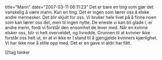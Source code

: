 title="Mann"
date="2007-03-11 06:11:23"
Det er bare en ting som gjør det vanskelig å være mann. Kun en ting.
Det er ingen som lærer oss å elske andre mennesker.
Det blir skjult for oss.
Vi bruker hele livet på å finne noen som kan lærer oss det,
men til ingen nytte.
De eneste vi kan bli glade i, er andre menn,
fordi vi forstår den ensomhet de lever med.
Når en kvinne elsker oss, blir vi helt overveldet, og livredde.
Grunnen til at kvinner ikke forstår oss helt ut,
er at vi ikke er I stand til å gjengjelde kvinners kjærlighet.
Vi har ikke noe å stille opp med.
Det er en gave vi aldri har fått.

[[!tag  tanker
